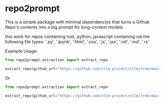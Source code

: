 # repo2prompt

This is a simple package with minimal dependencies that turns a Github Repo's contents into a big prompt for long-context models.

this work for repos containing rust, python, javascript containing via the following file types:
'.py', '.ipynb', '.html', '.css', '.js', '.jsx', '.rst', '.md', '.rs'

Example Usage:

```python
from repo2prompt.extraction import extract_repo

extract_repo(github_url="https://github.com/vllm-project/vllm/tree/main", github_token="your_github_token")
```

Or 

```python
from repo2prompt.extraction import extract_repo

extract_repo(github_url="https://github.com/vllm-project/vllm/tree/main") # os.getenv("GITHUB_TOKEN") used internally
```

